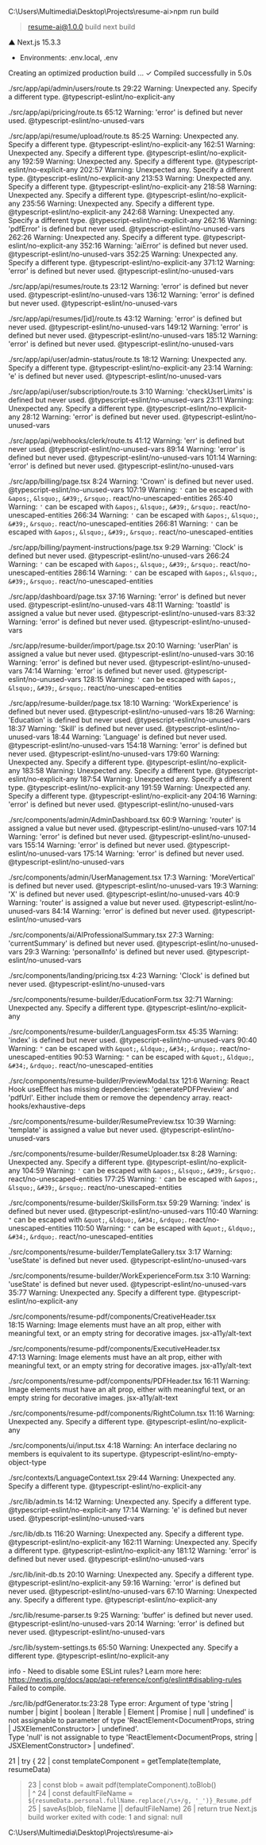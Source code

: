
C:\Users\Multimedia\Desktop\Projects\resume-ai>npm run build

> resume-ai@1.0.0 build
> next build

   ▲ Next.js 15.3.3
   - Environments: .env.local, .env

   Creating an optimized production build ...
 ✓ Compiled successfully in 5.0s

./src/app/api/admin/users/route.ts
29:22  Warning: Unexpected any. Specify a different type.  @typescript-eslint/no-explicit-any

./src/app/api/pricing/route.ts
65:12  Warning: 'error' is defined but never used.  @typescript-eslint/no-unused-vars

./src/app/api/resume/upload/route.ts
85:25  Warning: Unexpected any. Specify a different type.  @typescript-eslint/no-explicit-any
162:51  Warning: Unexpected any. Specify a different type.  @typescript-eslint/no-explicit-any
192:59  Warning: Unexpected any. Specify a different type.  @typescript-eslint/no-explicit-any
202:57  Warning: Unexpected any. Specify a different type.  @typescript-eslint/no-explicit-any
213:53  Warning: Unexpected any. Specify a different type.  @typescript-eslint/no-explicit-any
218:58  Warning: Unexpected any. Specify a different type.  @typescript-eslint/no-explicit-any
235:56  Warning: Unexpected any. Specify a different type.  @typescript-eslint/no-explicit-any
242:68  Warning: Unexpected any. Specify a different type.  @typescript-eslint/no-explicit-any
262:16  Warning: 'pdfError' is defined but never used.  @typescript-eslint/no-unused-vars
262:26  Warning: Unexpected any. Specify a different type.  @typescript-eslint/no-explicit-any
352:16  Warning: 'aiError' is defined but never used.  @typescript-eslint/no-unused-vars
352:25  Warning: Unexpected any. Specify a different type.  @typescript-eslint/no-explicit-any
371:12  Warning: 'error' is defined but never used.  @typescript-eslint/no-unused-vars

./src/app/api/resumes/route.ts
23:12  Warning: 'error' is defined but never used.  @typescript-eslint/no-unused-vars
136:12  Warning: 'error' is defined but never used.  @typescript-eslint/no-unused-vars

./src/app/api/resumes/[id]/route.ts
43:12  Warning: 'error' is defined but never used.  @typescript-eslint/no-unused-vars
149:12  Warning: 'error' is defined but never used.  @typescript-eslint/no-unused-vars
185:12  Warning: 'error' is defined but never used.  @typescript-eslint/no-unused-vars

./src/app/api/user/admin-status/route.ts
18:12  Warning: Unexpected any. Specify a different type.  @typescript-eslint/no-explicit-any
23:14  Warning: 'e' is defined but never used.  @typescript-eslint/no-unused-vars

./src/app/api/user/subscription/route.ts
3:10  Warning: 'checkUserLimits' is defined but never used.  @typescript-eslint/no-unused-vars
23:11  Warning: Unexpected any. Specify a different type.  @typescript-eslint/no-explicit-any
28:12  Warning: 'error' is defined but never used.  @typescript-eslint/no-unused-vars

./src/app/api/webhooks/clerk/route.ts
41:12  Warning: 'err' is defined but never used.  @typescript-eslint/no-unused-vars
89:14  Warning: 'error' is defined but never used.  @typescript-eslint/no-unused-vars
101:14  Warning: 'error' is defined but never used.  @typescript-eslint/no-unused-vars

./src/app/billing/page.tsx
8:24  Warning: 'Crown' is defined but never used.  @typescript-eslint/no-unused-vars
107:19  Warning: `'` can be escaped with `&apos;`, `&lsquo;`, `&#39;`, `&rsquo;`.  react/no-unescaped-entities
265:40  Warning: `'` can be escaped with `&apos;`, `&lsquo;`, `&#39;`, `&rsquo;`.  react/no-unescaped-entities
266:34  Warning: `'` can be escaped with `&apos;`, `&lsquo;`, `&#39;`, `&rsquo;`.  react/no-unescaped-entities
266:81  Warning: `'` can be escaped with `&apos;`, `&lsquo;`, `&#39;`, `&rsquo;`.  react/no-unescaped-entities

./src/app/billing/payment-instructions/page.tsx
9:29  Warning: 'Clock' is defined but never used.  @typescript-eslint/no-unused-vars
266:24  Warning: `'` can be escaped with `&apos;`, `&lsquo;`, `&#39;`, `&rsquo;`.  react/no-unescaped-entities
286:14  Warning: `'` can be escaped with `&apos;`, `&lsquo;`, `&#39;`, `&rsquo;`.  react/no-unescaped-entities

./src/app/dashboard/page.tsx
37:16  Warning: 'error' is defined but never used.  @typescript-eslint/no-unused-vars
48:11  Warning: 'toastId' is assigned a value but never used.  @typescript-eslint/no-unused-vars
83:32  Warning: 'error' is defined but never used.  @typescript-eslint/no-unused-vars

./src/app/resume-builder/import/page.tsx
20:10  Warning: 'userPlan' is assigned a value but never used.  @typescript-eslint/no-unused-vars
30:16  Warning: 'error' is defined but never used.  @typescript-eslint/no-unused-vars
74:14  Warning: 'error' is defined but never used.  @typescript-eslint/no-unused-vars
128:15  Warning: `'` can be escaped with `&apos;`, `&lsquo;`, `&#39;`, `&rsquo;`.  react/no-unescaped-entities

./src/app/resume-builder/page.tsx
18:10  Warning: 'WorkExperience' is defined but never used.  @typescript-eslint/no-unused-vars
18:26  Warning: 'Education' is defined but never used.  @typescript-eslint/no-unused-vars
18:37  Warning: 'Skill' is defined but never used.  @typescript-eslint/no-unused-vars
18:44  Warning: 'Language' is defined but never used.  @typescript-eslint/no-unused-vars
154:18  Warning: 'error' is defined but never used.  @typescript-eslint/no-unused-vars
179:60  Warning: Unexpected any. Specify a different type.  @typescript-eslint/no-explicit-any
183:58  Warning: Unexpected any. Specify a different type.  @typescript-eslint/no-explicit-any
187:54  Warning: Unexpected any. Specify a different type.  @typescript-eslint/no-explicit-any
191:59  Warning: Unexpected any. Specify a different type.  @typescript-eslint/no-explicit-any
204:16  Warning: 'error' is defined but never used.  @typescript-eslint/no-unused-vars

./src/components/admin/AdminDashboard.tsx
60:9  Warning: 'router' is assigned a value but never used.  @typescript-eslint/no-unused-vars
107:14  Warning: 'error' is defined but never used.  @typescript-eslint/no-unused-vars
155:14  Warning: 'error' is defined but never used.  @typescript-eslint/no-unused-vars
175:14  Warning: 'error' is defined but never used.  @typescript-eslint/no-unused-vars

./src/components/admin/UserManagement.tsx
17:3  Warning: 'MoreVertical' is defined but never used.  @typescript-eslint/no-unused-vars
19:3  Warning: 'X' is defined but never used.  @typescript-eslint/no-unused-vars
40:9  Warning: 'router' is assigned a value but never used.  @typescript-eslint/no-unused-vars
84:14  Warning: 'error' is defined but never used.  @typescript-eslint/no-unused-vars

./src/components/ai/AIProfessionalSummary.tsx
27:3  Warning: 'currentSummary' is defined but never used.  @typescript-eslint/no-unused-vars
29:3  Warning: 'personalInfo' is defined but never used.  @typescript-eslint/no-unused-vars

./src/components/landing/pricing.tsx
4:23  Warning: 'Clock' is defined but never used.  @typescript-eslint/no-unused-vars

./src/components/resume-builder/EducationForm.tsx
32:71  Warning: Unexpected any. Specify a different type.  @typescript-eslint/no-explicit-any

./src/components/resume-builder/LanguagesForm.tsx
45:35  Warning: 'index' is defined but never used.  @typescript-eslint/no-unused-vars
90:40  Warning: `"` can be escaped with `&quot;`, `&ldquo;`, `&#34;`, `&rdquo;`.  react/no-unescaped-entities
90:53  Warning: `"` can be escaped with `&quot;`, `&ldquo;`, `&#34;`, `&rdquo;`.  react/no-unescaped-entities

./src/components/resume-builder/PreviewModal.tsx
121:6  Warning: React Hook useEffect has missing dependencies: 'generatePDFPreview' and 'pdfUrl'. Either include them or remove the dependency array.  react-hooks/exhaustive-deps

./src/components/resume-builder/ResumePreview.tsx
10:39  Warning: 'template' is assigned a value but never used.  @typescript-eslint/no-unused-vars

./src/components/resume-builder/ResumeUploader.tsx
8:28  Warning: Unexpected any. Specify a different type.  @typescript-eslint/no-explicit-any
104:59  Warning: `'` can be escaped with `&apos;`, `&lsquo;`, `&#39;`, `&rsquo;`.  react/no-unescaped-entities
177:25  Warning: `'` can be escaped with `&apos;`, `&lsquo;`, `&#39;`, `&rsquo;`.  react/no-unescaped-entities

./src/components/resume-builder/SkillsForm.tsx
59:29  Warning: 'index' is defined but never used.  @typescript-eslint/no-unused-vars
110:40  Warning: `"` can be escaped with `&quot;`, `&ldquo;`, `&#34;`, `&rdquo;`.  react/no-unescaped-entities
110:50  Warning: `"` can be escaped with `&quot;`, `&ldquo;`, `&#34;`, `&rdquo;`.  react/no-unescaped-entities

./src/components/resume-builder/TemplateGallery.tsx
3:17  Warning: 'useState' is defined but never used.  @typescript-eslint/no-unused-vars

./src/components/resume-builder/WorkExperienceForm.tsx
3:10  Warning: 'useState' is defined but never used.  @typescript-eslint/no-unused-vars
35:77  Warning: Unexpected any. Specify a different type.  @typescript-eslint/no-explicit-any

./src/components/resume-pdf/components/CreativeHeader.tsx        
18:15  Warning: Image elements must have an alt prop, either with meaningful text, or an empty string for decorative images.  jsx-a11y/alt-text

./src/components/resume-pdf/components/ExecutiveHeader.tsx       
47:13  Warning: Image elements must have an alt prop, either with meaningful text, or an empty string for decorative images.  jsx-a11y/alt-text

./src/components/resume-pdf/components/PDFHeader.tsx
16:11  Warning: Image elements must have an alt prop, either with meaningful text, or an empty string for decorative images.  jsx-a11y/alt-text

./src/components/resume-pdf/components/RightColumn.tsx
11:16  Warning: Unexpected any. Specify a different type.  @typescript-eslint/no-explicit-any

./src/components/ui/input.tsx
4:18  Warning: An interface declaring no members is equivalent to its supertype.  @typescript-eslint/no-empty-object-type

./src/contexts/LanguageContext.tsx
29:44  Warning: Unexpected any. Specify a different type.  @typescript-eslint/no-explicit-any

./src/lib/admin.ts
14:12  Warning: Unexpected any. Specify a different type.  @typescript-eslint/no-explicit-any
17:14  Warning: 'e' is defined but never used.  @typescript-eslint/no-unused-vars

./src/lib/db.ts
116:20  Warning: Unexpected any. Specify a different type.  @typescript-eslint/no-explicit-any
162:11  Warning: Unexpected any. Specify a different type.  @typescript-eslint/no-explicit-any
181:12  Warning: 'error' is defined but never used.  @typescript-eslint/no-unused-vars

./src/lib/init-db.ts
20:10  Warning: Unexpected any. Specify a different type.  @typescript-eslint/no-explicit-any
59:16  Warning: 'error' is defined but never used.  @typescript-eslint/no-unused-vars
67:10  Warning: Unexpected any. Specify a different type.  @typescript-eslint/no-explicit-any

./src/lib/resume-parser.ts
9:25  Warning: 'buffer' is defined but never used.  @typescript-eslint/no-unused-vars
20:14  Warning: 'error' is defined but never used.  @typescript-eslint/no-unused-vars

./src/lib/system-settings.ts
65:50  Warning: Unexpected any. Specify a different type.  @typescript-eslint/no-explicit-any

info  - Need to disable some ESLint rules? Learn more here: https://nextjs.org/docs/app/api-reference/config/eslint#disabling-rules
Failed to compile.

./src/lib/pdfGenerator.ts:23:28
Type error: Argument of type 'string | number | bigint | boolean | Iterable<ReactNode> | Element | Promise<ReactNode> | null | undefined' is not assignable to parameter of type 'ReactElement<DocumentProps, string | JSXElementConstructor<any>> | undefined'.    
  Type 'null' is not assignable to type 'ReactElement<DocumentProps, string | JSXElementConstructor<any>> | undefined'.

  21 |   try {
  22 |     const templateComponent = getTemplate(template, resumeData)
> 23 |     const blob = await pdf(templateComponent).toBlob()    
     |                            ^
  24 |     const defaultFileName = `${resumeData.personal.fullName.replace(/\s+/g, '_')}_Resume.pdf`
  25 |     saveAs(blob, fileName || defaultFileName)
  26 |     return true
Next.js build worker exited with code: 1 and signal: null

C:\Users\Multimedia\Desktop\Projects\resume-ai>